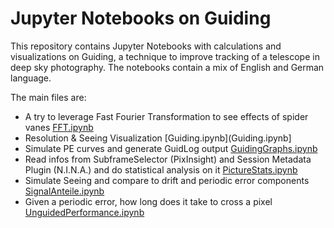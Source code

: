 # Jupyter Notebooks on Guiding

This repository contains Jupyter Notebooks with calculations and visualizations on Guiding, a technique to improve tracking of a telescope in deep sky photography.
The notebooks contain a mix of English and German language. 

The main files are: 

* A try to leverage Fast Fourier Transformation to see effects of spider vanes [FFT.ipynb](FFT.ipynb)
* Resolution & Seeing Visualization [Guiding.ipynb](Guiding.ipynb]
* Simulate PE curves and generate GuidLog output [GuidingGraphs.ipynb](GuidingGraphs.ipynb)
* Read infos from SubframeSelector (PixInsight) and Session Metadata Plugin (N.I.N.A.) and do statistical analysis on it [PictureStats.ipynb](PictureStats.ipynb)
* Simulate Seeing and compare to drift and periodic error components [SignalAnteile.ipynb](SignalAnteile.ipynb)
* Given a periodic error, how long does it take to cross a pixel [UnguidedPerformance.ipynb](UnguidedPerformance.ipynb)